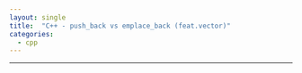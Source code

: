 ```yaml
---
layout: single
title:  "C++ - push_back vs emplace_back (feat.vector)"
categories:
  - cpp
---
```


---

<!--
### push_back()
---

[push_back - MSDN](https://learn.microsoft.com/ko-kr/cpp/standard-library/vector-class?view=msvc-170#push_back)

[emplace_back - MSDN](https://learn.microsoft.com/ko-kr/cpp/standard-library/vector-class?view=msvc-170#emplace_back)

std::vector<>의 push_back()와 emplace_back()은 둘 다 벡터 끝에 요소를 추가하는 함수이다.

비슷한 동작을 하지만, 여기에는 중요한 차이점이 있다.

```c++
#include <iostream>
#include <vector>

using namespace std;

class Student
{
public:
	string name;
	int age;

public:
	Student()
	{
		std::cout << "인자 없는 기본 생성자" << std::endl;
	}
	Student(string n, int a)
	{
		std::cout << "인자 있는 기본 생성자" << std::endl;
	}
	Student(const Student& s)
	{
		std::cout << "복사 생성자" << std::endl;
	}
	/*
	Student(const Student&& s)
	{
		std::cout << "이동 생성자" << std::endl;
	}
	*/
	~Student()
	{
		std::cout << "소멸자" << std::endl;
	}
};

int main()
{
	std::vector<Student> myVector;
	myVector.reserve(2);

	myVector.push_back(Student("페이커", 27));

	cout << "======================================================" << endl;

	myVector.emplace_back("데프트", 27);

	cout << "======================================================" << endl;

	return 0;
}
```

![](/assets/images/cpp_push_back.png)

push_back()을 한 경우

1. 임시객체 생성자가 호출되며, 스택 영역에 할당된다.
2. 복사 생성자 or 이동 생성자를 톻애 만들어져 있는 임시객체를 본뜬 또 하나의 임시 객체가 만들어진다.
3. 생성된 요소를 벡터 컨테이너 끝에 추가한다.
4. 1번의 임시 객체가 소멸된다.

-->